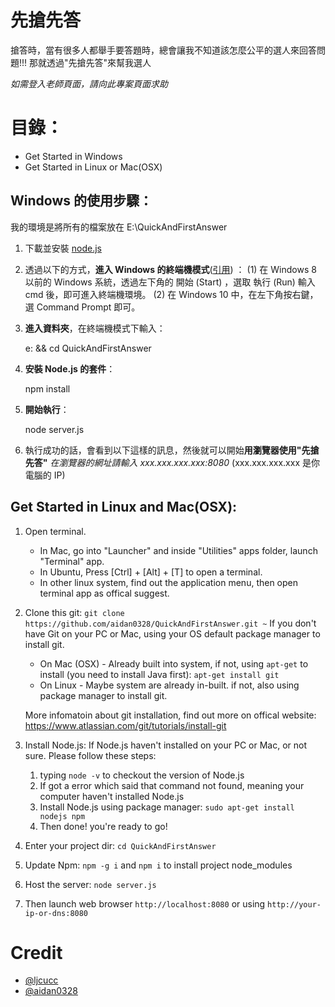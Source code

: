 # 先搶先答
搶答時，當有很多人都舉手要答題時，總會讓我不知道該怎麼公平的選人來回答問題!!!
那就透過"先搶先答"來幫我選人

*如需登入老師頁面，請向此專案頁面求助*

# 目錄：
 * Get Started in Windows
 * Get Started in Linux or Mac(OSX)

## Windows 的使用步驟：
我的環境是將所有的檔案放在 E:\QuickAndFirstAnswer

1. 下載並安裝 [node.js](https://nodejs.org/zh-tw/download/)
2. 透過以下的方式，**進入 Windows 的終端機模式**([引用](https://michaelchen.tech/windows-survival/cmd-primer/)) ：
   (1) 在 Windows 8 以前的 Windows 系統，透過左下角的 開始 (Start) ，選取 執行 (Run) 輸入 cmd 後，即可進入終端機環境。
   (2) 在 Windows 10 中，在左下角按右鍵，選 Command Prompt 即可。 
3. **進入資料夾**，在終端機模式下輸入：

    e: && cd QuickAndFirstAnswer

4. **安裝 Node.js 的套件**：

    npm install

5. **開始執行**：

    node server.js

6. 執行成功的話，會看到以下這樣的訊息，然後就可以開始**用瀏覽器使用"先搶先答"**
	*在瀏覽器的網址請輸入 xxx.xxx.xxx.xxx:8080*
	(xxx.xxx.xxx.xxx 是你電腦的 IP)


	
## Get Started in Linux and Mac(OSX):

1. Open terminal. 
	* In Mac, go into "Launcher" and inside "Utilities" apps folder, launch "Terminal" app.
	* In Ubuntu, Press [Ctrl] + [Alt] + [T] to open a terminal.
	* In other linux system, find out the application menu, then open terminal app as offical suggest.
2. Clone this git: `git clone https://github.com/aidan0328/QuickAndFirstAnswer.git ~`
If you don't have Git on your PC or Mac, using your OS default package manager to install git.
	* On Mac (OSX) - Already built into system, if not, using `apt-get` to install (you need to install Java first): 
		`apt-get install git`
	* On Linux - Maybe system are already in-built. if not, also using package manager to install git.
	
	More infomatoin about git installation, find out more on offical website: https://www.atlassian.com/git/tutorials/install-git

3. Install Node.js:
	If Node.js haven't installed on your PC or Mac, or not sure. Please follow these steps:
	1. typing `node -v` to checkout the version of Node.js
	2. If got a error which said that command not found, meaning your computer haven't installed Node.js
	3. Install Node.js using package manager: `sudo apt-get install nodejs npm`
	4. Then done! you're ready to go!
4. Enter your project dir: `cd QuickAndFirstAnswer`
5. Update Npm: `npm -g i` and `npm i` to install project node_modules 
6. Host the server: `node server.js`
7. Then launch web browser `http://localhost:8080` or using `http://your-ip-or-dns:8080`

# Credit
* [@ljcucc](https://github.com/ljcucc)
* [@aidan0328](https://github.com/aidan0328)

